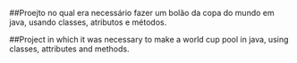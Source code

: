 ##Proejto no qual era necessário fazer um bolão da copa do mundo em java, usando classes, atributos e métodos.


##Project in which it was necessary to make a world cup pool in java, using classes, attributes and methods.


